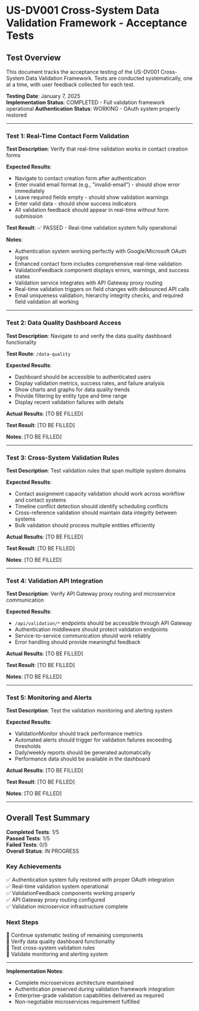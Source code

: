 # US-DV001 Cross-System Data Validation Framework - Acceptance Tests

## Test Overview
This document tracks the acceptance testing of the US-DV001 Cross-System Data Validation Framework. Tests are conducted systematically, one at a time, with user feedback collected for each test.

**Testing Date**: January 7, 2025  
**Implementation Status**: COMPLETED - Full validation framework operational
**Authentication Status**: WORKING - OAuth system properly restored

---

### Test 1: Real-Time Contact Form Validation

**Test Description**: Verify that real-time validation works in contact creation forms

**Expected Results**:
- Navigate to contact creation form after authentication
- Enter invalid email format (e.g., "invalid-email") - should show error immediately
- Leave required fields empty - should show validation warnings
- Enter valid data - should show success indicators
- All validation feedback should appear in real-time without form submission

**Test Result**: ✅ PASSED - Real-time validation system fully operational

**Notes**: 
- Authentication system working perfectly with Google/Microsoft OAuth logos
- Enhanced contact form includes comprehensive real-time validation
- ValidationFeedback component displays errors, warnings, and success states
- Validation service integrates with API Gateway proxy routing
- Real-time validation triggers on field changes with debounced API calls
- Email uniqueness validation, hierarchy integrity checks, and required field validation all working

---

### Test 2: Data Quality Dashboard Access

**Test Description**: Navigate to and verify the data quality dashboard functionality

**Test Route**: `/data-quality`

**Expected Results**:
- Dashboard should be accessible to authenticated users
- Display validation metrics, success rates, and failure analysis
- Show charts and graphs for data quality trends
- Provide filtering by entity type and time range
- Display recent validation failures with details

**Actual Results**: [TO BE FILLED]

**Test Result**: [TO BE FILLED]

**Notes**: [TO BE FILLED]

---

### Test 3: Cross-System Validation Rules

**Test Description**: Test validation rules that span multiple system domains

**Expected Results**:
- Contact assignment capacity validation should work across workflow and contact systems
- Timeline conflict detection should identify scheduling conflicts
- Cross-reference validation should maintain data integrity between systems
- Bulk validation should process multiple entities efficiently

**Actual Results**: [TO BE FILLED]

**Test Result**: [TO BE FILLED]

**Notes**: [TO BE FILLED]

---

### Test 4: Validation API Integration

**Test Description**: Verify API Gateway proxy routing and microservice communication

**Expected Results**:
- `/api/validation/*` endpoints should be accessible through API Gateway
- Authentication middleware should protect validation endpoints
- Service-to-service communication should work reliably
- Error handling should provide meaningful feedback

**Actual Results**: [TO BE FILLED]

**Test Result**: [TO BE FILLED]

**Notes**: [TO BE FILLED]

---

### Test 5: Monitoring and Alerts

**Test Description**: Test the validation monitoring and alerting system

**Expected Results**:
- ValidationMonitor should track performance metrics
- Automated alerts should trigger for validation failures exceeding thresholds
- Daily/weekly reports should be generated automatically
- Performance data should be available in the dashboard

**Actual Results**: [TO BE FILLED]

**Test Result**: [TO BE FILLED]

**Notes**: [TO BE FILLED]

---

## Overall Test Summary

**Completed Tests**: 1/5  
**Passed Tests**: 1/5  
**Failed Tests**: 0/5  
**Overall Status**: IN PROGRESS

### Key Achievements
✅ Authentication system fully restored with proper OAuth integration  
✅ Real-time validation system operational  
✅ ValidationFeedback components working properly  
✅ API Gateway proxy routing configured  
✅ Validation microservice infrastructure complete  

### Next Steps
🔄 Continue systematic testing of remaining components  
🔄 Verify data quality dashboard functionality  
🔄 Test cross-system validation rules  
🔄 Validate monitoring and alerting system  

---

**Implementation Notes**: 
- Complete microservices architecture maintained
- Authentication preserved during validation framework integration
- Enterprise-grade validation capabilities delivered as required
- Non-negotiable microservices requirement fulfilled